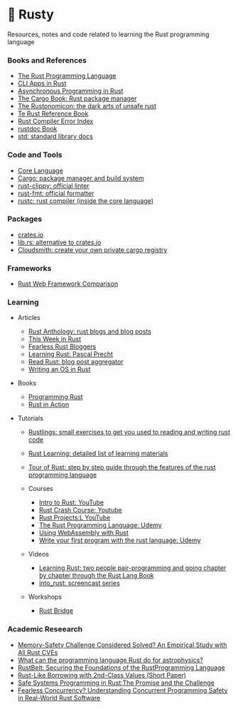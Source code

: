 # :space_invader: Rusty

Resources, notes and code related to learning the Rust programming language

### Books and References

- [The Rust Programming Language](https://doc.rust-lang.org/book/)
- [CLI Apps in Rust](https://rust-cli.github.io/book/index.html)
- [Asynchronous Programming in Rust](https://rust-lang.github.io/async-book/)
- [The Cargo Book: Rust package manager](https://doc.rust-lang.org/cargo/index.html)
- [The Rustonomicon: the dark arts of unsafe rust](https://doc.rust-lang.org/nomicon/)
- [Te Rust Reference Book](https://doc.rust-lang.org/reference/index.html)
- [Rust Compiler Error Index](https://doc.rust-lang.org/error-index.html)
- [rustdoc Book](https://doc.rust-lang.org/rustdoc/index.html)
- [std: standard library docs](https://doc.rust-lang.org/std/index.html)

### Code and Tools

- [Core Language](https://github.com/rust-lang/rust)
- [Cargo: package manager and build system](https://github.com/rust-lang/cargo)
- [rust-clippy: official linter](https://github.com/rust-lang/rust-clippy)
- [rust-fmt: official formatter](https://github.com/rust-lang/rustfmt)
- [rustc: rust compiler (inside the core language)](https://github.com/rust-lang/rust/tree/master/src/rustc)

### Packages

- [crates.io](https://crates.io/)
- [lib.rs: alternative to crates.io](https://lib.rs/)
- [Cloudsmith: create your own private cargo registry](https://cloudsmith.com/cargo-registry/)

### Frameworks

- [Rust Web Framework Comparison](https://github.com/flosse/rust-web-framework-comparison)

### Learning

- Articles
  - [Rust Anthology: rust blogs and blog posts](https://github.com/brson/rust-anthology/blob/master/master-list.md)
  - [This Week in Rust](https://this-week-in-rust.org)
  - [Fearless Rust Bloggers](https://users.rust-lang.org/t/fearless-rust-bloggers/16770)
  - [Learning Rust: Pascal Precht](https://pascalprecht.github.io/posts/learning-rust)
  - [Read Rust: blog post aggregator](https://readrust.net/)
  - [Writing an OS in Rust](https://os.phil-opp.com/)

- Books
  - [Programming Rust](https://www.oreilly.com/library/view/programming-rust/9781491927274/)
  - [Rust in Action](https://www.manning.com/books/rust-in-action)

- Tutorials
  - [Rustlings: small exercises to get you used to reading and writing rust code ](https://github.com/rust-lang/rustlings)
  - [Rust Learning: detailed list of learning materials](https://github.com/ctjhoa/rust-learning)
  - [Tour of Rust: step by step guide through the features of the rust programming language](https://tourofrust.com/)

  - Courses
    - [Intro to Rust: YouTube](https://www.youtube.com/playlist?list=PLJbE2Yu2zumDF6BX6_RdPisRVHgzV02NW)
    - [Rust Crash Course: Youtube](https://www.youtube.com/watch?v=zF34dRivLOw)
    - [Rust Projects:L YouTube](https://www.youtube.com/playlist?list=PLJbE2Yu2zumDD5vy2BuSHvFZU0a6RDmgb)
    - [The Rust Programming Language: Udemy](https://www.udemy.com/course/rust-lang/)
    - [Using WebAssembly with Rust](https://egghead.io/courses/using-webassembly-with-rust)
    - [Write your first program with the rust language: Udemy](https://egghead.io/courses/write-your-first-program-with-the-rust-language)
  - Videos
    - [Learning Rust: two people pair-programming and going chapter by chapter through the Rust Lang Book](https://www.youtube.com/playlist?list=PLywCmJ05v3PhlDgxPAW1ryxHZJ9Tjohpi)
    - [into_rust: screencast series](http://intorust.com/)

  - Workshops
    - [Rust Bridge](https://rustbridge.com/)

### Academic Reseearch

- [Memory-Safety Challenge Considered Solved? An Empirical Study with All Rust CVEs](https://arxiv.org/pdf/2003.03296.pdf)
- [What can the programming language Rust do for astrophysics?](https://www.cambridge.org/core/services/aop-cambridge-core/content/view/B51B6DF72B7641F2352C05A502F3D881/S1743921316013168a.pdf/what_can_the_programming_language_rust_do_for_astrophysics.pdf)
- [RustBelt: Securing the Foundations of the RustProgramming Language](https://dl.acm.org/doi/pdf/10.1145/3158154)
- [Rust-Like Borrowing with 2nd-Class Values (Short Paper)](https://dl.acm.org/doi/pdf/10.1145/3136000.3136010)
- [Safe Systems Programming in Rust:The Promise and the Challenge](https://robbertkrebbers.nl/research/articles/safe_programming_rust.pdf)
- [Fearless Concurrency? Understanding Concurrent Programming Safety in Real-World Rust Software](https://arxiv.org/pdf/1902.01906.pdf)
